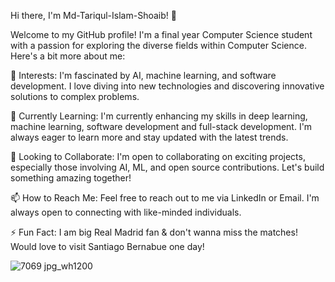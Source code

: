 Hi there, I'm Md-Tariqul-Islam-Shoaib! 👋

Welcome to my GitHub profile! I'm a final year Computer Science student with a passion for exploring the diverse fields within Computer Science. Here's a bit more about me:

👀 Interests: I'm fascinated by AI, machine learning, and software development. I love diving into new technologies and discovering innovative solutions to complex problems.

🌱 Currently Learning: I'm currently enhancing my skills in deep learning, machine learning, software development and full-stack development. I'm always eager to learn more and stay updated with the latest trends.

💞️ Looking to Collaborate: I'm open to collaborating on exciting projects, especially those involving AI, ML, and open source contributions. Let's build something amazing together!

📫 How to Reach Me: Feel free to reach out to me via LinkedIn or Email. I'm always open to connecting with like-minded individuals.

⚡ Fun Fact: I am big Real Madrid fan & don't wanna miss the matches! Would love to visit Santiago Bernabue one day!


![7069 jpg_wh1200](https://github.com/user-attachments/assets/a4503bd4-044f-41e0-a0eb-90154df5a8dd)
